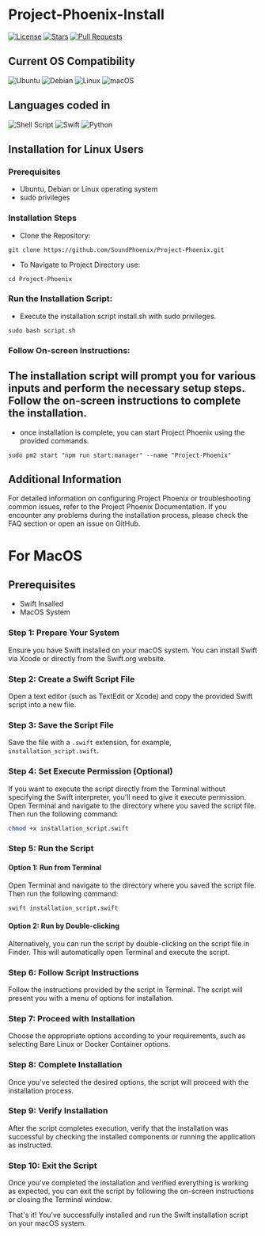 # Project-Phoenix-Install
[![License](https://img.shields.io/badge/license-MIT-blue)](https://opensource.org/licenses/MIT)
[![Stars](https://img.shields.io/github/stars/SoundPhoenix/Project-Phoenix-Install.svg)](https://github.com/KevinNovak/Discord-Bot-TypeScript-Template/stargazers)
[![Pull Requests](https://img.shields.io/badge/Pull%20Requests-Closed-red)](https://github.com/KevinNovak/Discord-Bot-TypeScript-Template/pulls)


## Current OS Compatibility 
![Ubuntu](https://img.shields.io/badge/Ubuntu-E95420?style=for-the-badge&logo=ubuntu&logoColor=white) ![Debian](https://img.shields.io/badge/Debian-D70A53?style=for-the-badge&logo=debian&logoColor=white) ![Linux](https://img.shields.io/badge/Linux-FCC624?style=for-the-badge&logo=linux&logoColor=black) ![macOS](https://img.shields.io/badge/mac%20os-000000?style=for-the-badge&logo=macos&logoColor=F0F0F0)
## Languages coded in
![Shell Script](https://img.shields.io/badge/shell_script-%23121011.svg?style=for-the-badge&logo=gnu-bash&logoColor=white) ![Swift](https://img.shields.io/badge/swift-F54A2A?style=for-the-badge&logo=swift&logoColor=white) ![Python](https://img.shields.io/badge/python-3670A0?style=for-the-badge&logo=python&logoColor=ffdd54)

## Installation for Linux Users

### Prerequisites
- Ubuntu, Debian or Linux operating system
- sudo privileges

### Installation Steps
- Clone the Repository:

`git clone https://github.com/SoundPhoenix/Project-Phoenix.git`

- To Navigate to Project Directory use:

`cd Project-Phoenix`

### Run the Installation Script:

- Execute the installation script install.sh with sudo privileges.

`sudo bash script.sh`

### Follow On-screen Instructions:
## The installation script will prompt you for various inputs and perform the necessary setup steps. Follow the on-screen instructions to complete the installation.

- once installation is complete, you can start Project Phoenix using the provided commands.

`sudo pm2 start "npm run start:manager" --name "Project-Phoenix"`

## Additional Information
For detailed information on configuring Project Phoenix or troubleshooting common issues, refer to the Project Phoenix Documentation.
If you encounter any problems during the installation process, please check the FAQ section or open an issue on GitHub.

# For MacOS 

## Prerequisites
- Swift Insalled
- MacOS System

### Step 1: Prepare Your System

Ensure you have Swift installed on your macOS system. You can install Swift via Xcode or directly from the Swift.org website.

### Step 2: Create a Swift Script File

Open a text editor (such as TextEdit or Xcode) and copy the provided Swift script into a new file.

### Step 3: Save the Script File

Save the file with a `.swift` extension, for example, `installation_script.swift`.

### Step 4: Set Execute Permission (Optional)

If you want to execute the script directly from the Terminal without specifying the Swift interpreter, you'll need to give it execute permission. Open Terminal and navigate to the directory where you saved the script file. Then run the following command:

```bash
chmod +x installation_script.swift
```

### Step 5: Run the Script

#### Option 1: Run from Terminal

Open Terminal and navigate to the directory where you saved the script file. Then run the following command:

```bash
swift installation_script.swift
```

#### Option 2: Run by Double-clicking

Alternatively, you can run the script by double-clicking on the script file in Finder. This will automatically open Terminal and execute the script.

### Step 6: Follow Script Instructions

Follow the instructions provided by the script in Terminal. The script will present you with a menu of options for installation.

### Step 7: Proceed with Installation

Choose the appropriate options according to your requirements, such as selecting Bare Linux or Docker Container options.

### Step 8: Complete Installation

Once you've selected the desired options, the script will proceed with the installation process.

### Step 9: Verify Installation

After the script completes execution, verify that the installation was successful by checking the installed components or running the application as instructed.

### Step 10: Exit the Script

Once you've completed the installation and verified everything is working as expected, you can exit the script by following the on-screen instructions or closing the Terminal window.

That's it! You've successfully installed and run the Swift installation script on your macOS system.
